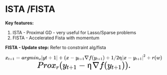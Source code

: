 
#  ISTA /FISTA

**Key features:**
1. ISTA - Proximal GD - very useful for Lasso/Sparse problems
2. FISTA - Accelerated Fista with momentum



**FISTA - Update step:**
Refer to constraint alg/fista
<!-- $$
x_{t+1} = argmin_x |y{t+1}| + (x - y_{t+1}∇f(y_{t+1}) + 1/2η |x-y_{t+1}|^2 + r(w)
$$ --> 

<div align="center"><img style="background: white;" src="../../svg/NlBw7QGbhp.svg"></div>


<!-- $$
Prox_r(y_{t+1} - η∇f(y_{t+1})).
$$ --> 

<div align="center"><img style="background: white;" src="../../svg/gYaN4cSYsR.svg"></div>